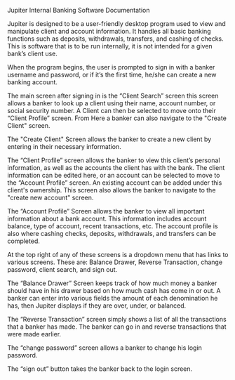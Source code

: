 Jupiter Internal Banking Software Documentation

Jupiter is designed to be a user-friendly desktop program used to view and manipulate client and account information. It handles all basic banking functions such as deposits, withdrawals, transfers, and cashing of checks. This is software that is to be run internally, it is not intended for a given bank’s client use.

When the program begins, the user is prompted to sign in with a banker username and password, or if it’s the first time, he/she can create a new banking account.

The main screen after signing in is the “Client Search” screen this screen allows a banker to look up a client using their name, account number, or social security number. A Client can then be selected to move onto their “Client Profile” screen. From Here a banker can also navigate to the "Create Client" screen.

The "Create Client" Screen allows the banker to create a new client by entering in their necessary information.

The “Client Profile” screen allows the banker to view this client’s personal information, as well as the accounts the client has with the bank. The client information can be edited here, or an account can be selected to move to the “Account Profile” screen. An existing account can be added under this client's ownership. This screen also allows the banker to navigate to the "create new account" screen.

The “Account Profile” Screen allows the banker to view all important information about a bank account. This information includes account balance, type of account, recent transactions, etc. The account profile is also where cashing checks, deposits, withdrawals, and transfers can be completed.

At the top right of any of these screens is a dropdown menu that has links to various screens. These are: Balance Drawer, Reverse Transaction, change password, client search, and sign out.

The “Balance Drawer” Screen keeps track of how much money a banker should have in his drawer based on how much cash has come in or out. A banker can enter into various fields the amount of each denomination he has, then Jupiter displays if they are over, under, or balanced. 

The “Reverse Transaction” screen simply shows a list of all the transactions that a banker has made. The banker can go in and reverse transactions that were made earlier.

The “change password” screen allows a banker to change his login password. 

The “sign out” button takes the banker back to the login screen.
